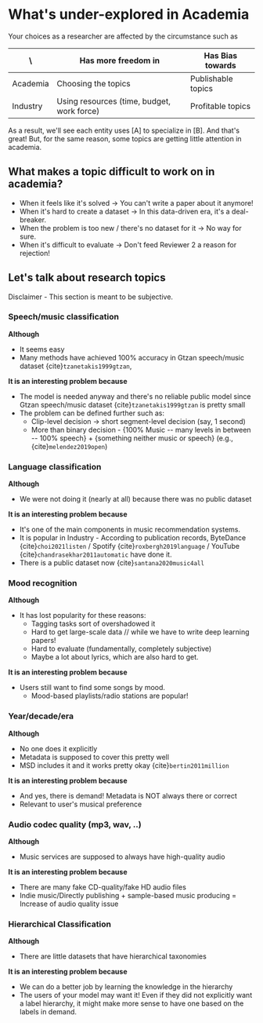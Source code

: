 # What's under-explored in Academia

Your choices as a researcher are affected by the circumstance such as     
 
|     \     | Has more freedom in | Has Bias towards   |
| --------- | ------------------- | ------------------ |
| Academia  | Choosing the topics | Publishable topics |
| Industry  | Using resources (time, budget, work force) | Profitable topics  |

As a result, we'll see each entity uses [A] to specialize in [B]. 
And that's great! But, for the same reason, some topics are getting little attention in academia.

## What makes a topic difficult to work on in academia?

- When it feels like it's solved → You can't write a paper about it anymore!
- When it's hard to create a dataset → In this data-driven era, it's a deal-breaker.
- When the problem is too new / there's no dataset for it → No way for sure.
- When it's difficult to evaluate → Don't feed Reviewer 2 a reason for rejection!  

## Let's talk about research topics

Disclaimer - This section is meant to be subjective. 

### Speech/music classification
  **Although**
  - It seems easy
  - Many methods have achieved 100% accuracy in Gtzan speech/music dataset {cite}`tzanetakis1999gtzan`,
  
  **It is an interesting problem because**
  - The model is needed anyway and there's no reliable public model since Gtzan speech/music dataset {cite}`tzanetakis1999gtzan` is pretty small
  - The problem can be defined further such as:  
    - Clip-level decision → short segment-level decision (say, 1 second)
    - More than binary decision - {100% Music -- many levels in between -- 100% speech} + {something neither music or speech} (e.g., {cite}`melendez2019open`)

### Language classification
  **Although**
  - We were not doing it (nearly at all) because there was no public dataset
  
  **It is an interesting problem because**
  - It's one of the main components in music recommendation systems. 
  - It is popular in Industry - According to publication records, ByteDance {cite}`choi2021listen` / Spotify {cite}`roxbergh2019language` / YouTube {cite}`chandrasekhar2011automatic` have done it. 
  - There is a public dataset now {cite}`santana2020music4all`

### Mood recognition
  **Although**
  - It has lost popularity for these reasons:
    - Tagging tasks sort of overshadowed it 
    - Hard to get large-scale data // while we have to write deep learning papers!
    - Hard to evaluate (fundamentally, completely subjective)
    - Maybe a lot about lyrics, which are also hard to get.
  
  **It is an interesting problem because**
  - Users still want to find some songs by mood.
    - Mood-based playlists/radio stations are popular!

### Year/decade/era 
  **Although**
  - No one does it explicitly
  - Metadata is supposed to cover this pretty well 
  - MSD includes it and it works pretty okay {cite}`bertin2011million`
  
  **It is an interesting problem because**
  - And yes, there is demand! Metadata is NOT always there or correct
  - Relevant to user's musical preference 

### Audio codec quality (mp3, wav, ..)
  **Although**
  - Music services are supposed to always have high-quality audio
  
  **It is an interesting problem because**
  - There are many fake CD-quality/fake HD audio files
  - Indie music/Directly publishing + sample-based music producing = Increase of audio quality issue

### Hierarchical Classification
  **Although**
  - There are little datasets that have hierarchical taxonomies
  
  **It is an interesting problem because**
  - We can do a better job by learning the knowledge in the hierarchy
  - The users of your model may want it! Even if they did not explicitly want a label hierarchy, it might make more sense to have one based on the labels in demand.
  